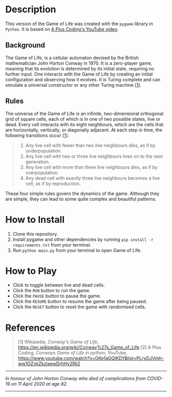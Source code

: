 # Description
This version of the Game of Life was created with the `pygame` library in `Python`. It is based on [A Plus Coding's YouTube video](https://www.youtube.com/watch?v=GKe1aGQlKDY&list=PLryDJVmh-ww1OZnkZkzlaewDrhHy2Rli2).

## Background
The Game of Life, is a cellular automaton devised by the British mathematician John Horton Conway in 1970. It is a zero-player game, meaning that its evolution is determined by its initial state, requiring no further input. One interacts with the Game of Life by creating an initial configuration and observing how it evolves. It is Turing complete and can simulate a universal constructor or any other Turing machine [[1]](https://en.wikipedia.org/wiki/Conway%27s_Game_of_Life).

## Rules
The universe of the Game of Life is an infinite, two-dimensional orthogonal grid of square cells, each of which is in one of two possible states, live or dead. Every cell interacts with its eight neighbours, which are the cells that are horizontally, vertically, or diagonally adjacent. At each step in time, the following transitions occur [[1]](https://en.wikipedia.org/wiki/Conway%27s_Game_of_Life):

> 1. Any live cell with fewer than two live neighbours dies, as if by underpopulation.
> 2. Any live cell with two or three live neighbours lives on to the next generation.
> 3. Any live cell with more than three live neighbours dies, as if by overpopulation.
> 4. Any dead cell with exactly three live neighbours becomes a live cell, as if by reproduction.

These four simple rules govern the dynamics of the game. Although they are simple, they can lead to some quite complex and beautiful patterns.


# How to Install
1. Clone this repository.
2. Install pygame and other dependencies by running `pip install -r requirements.txt` from your terminal.
3. Run `python main.py` from your terminal to open Game of Life.

# How to Play
* Click to toggle between live and dead cells.
* Click the `RUN` button to run the game.
* Click the `PAUSE` button to pause the game.
* Click the `RESUME` button to resume the game after being paused.
* Click the `RESET` button to reset the game with randomised cells.


# References
> [1] Wikipedia, *Conway's Game of Life*, https://en.wikipedia.org/wiki/Conway%27s_Game_of_Life
> [2] A Plus Coding, *Conways Game of Life in python*, YouTube, https://www.youtube.com/watch?v=GKe1aGQlKDY&list=PLryDJVmh-ww1OZnkZkzlaewDrhHy2Rli2

***

*In honour of John Horton Conway who died of complications from COVID-19 on 11 April 2020 at age 82.*

***